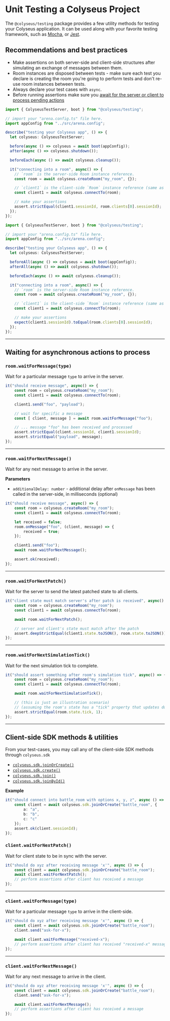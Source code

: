 # Unit Testing a Colyseus Project

The `@colyseus/testing` package provides a few utility methods for testing your Colyseus application. It can be used along with your favorite testing framework, such as [Mocha](https://mochajs.org/), or [Jest](https://jestjs.io/).

## Recommendations and best practices

- Make assertions on both server-side and client-side structures after simulating an exchange of messages between them.
- Room instances are disposed between tests - make sure each test you declare is creating the room you're going to perform tests and don't re-use room instances between tests.
- Always declare your test cases with `async`.
- Before running assertions make sure you [await for the server or client to process pending actions](#waiting-for-asynchronous-actions-to-process)

```typescript fct_label="Mocha + TypeScript"
import { ColyseusTestServer, boot } from "@colyseus/testing";

// import your "arena.config.ts" file here.
import appConfig from "../src/arena.config";

describe("testing your Colyseus app", () => {
  let colyseus: ColyseusTestServer;

  before(async () => colyseus = await boot(appConfig));
  after(async () => colyseus.shutdown());

  beforeEach(async () => await colyseus.cleanup());

  it("connecting into a room", async() => {
    // `room` is the server-side Room instance reference.
    const room = await colyseus.createRoom("my_room", {});

    // `client1` is the client-side `Room` instance reference (same as JavaScript SDK)
    const client1 = await colyseus.connectTo(room);

    // make your assertions
    assert.strictEqual(client1.sessionId, room.clients[0].sessionId);
  });
});
```

```typescript fct_label="Jest + TypeScript"
import { ColyseusTestServer, boot } from "@colyseus/testing";

// import your "arena.config.ts" file here.
import appConfig from "../src/arena.config";

describe("testing your Colyseus app", () => {
  let colyseus: ColyseusTestServer;

  beforeAll(async () => colyseus = await boot(appConfig));
  afterAll(async () => await colyseus.shutdown());

  beforeEach(async () => await colyseus.cleanup());

  it("connecting into a room", async() => {
    // `room` is the server-side Room instance reference.
    const room = await colyseus.createRoom("my_room", {});

    // `client1` is the client-side `Room` instance reference (same as JavaScript SDK)
    const client1 = await colyseus.connectTo(room);

    // make your assertions
    expect(client1.sessionId).toEqual(room.clients[0].sessionId);
  });
});
```

---

## Waiting for asynchronous actions to process

### `room.waitForMessage(type)`

Wait for a particular message `type` to arrive in the server.

```typescript
it("should receive message", async() => {
    const room = colyseus.createRoom("my_room");
    const client1 = await colyseus.connectTo(room);

    client1.send("foo", "payload");

    // wait for specific a message
    const [ client, message ] = await room.waitForMessage("foo");

    // ... message "foo" has been received and processed
    assert.strictEqual(client.sessionId, client1.sessionId);
    assert.strictEqual("payload", message);
});
```

---

### `room.waitForNextMessage()`

Wait for any next message to arrive in the server.

**Parameters**

- `additionalDelay: number` - additional delay after `onMessage` has been called in the server-side, in milliseconds (optional)

```typescript
it("should receive message", async() => {
    const room = colyseus.createRoom("my_room");
    const client1 = await colyseus.connectTo(room);

    let received = false;
    room.onMessage("foo", (client, message) => {
        received = true;
    });

    client1.send("foo");
    await room.waitForNextMessage();

    assert.ok(received);
});
```

---

### `room.waitForNextPatch()`

Wait for the server to send the latest patched state to all clients.

```typescript
it("client state must match server's after patch is received", async() => {
    const room = colyseus.createRoom("my_room");
    const client1 = await colyseus.connectTo(room);

    await room.waitForNextPatch();

    // server and client's state must match after the patch
    assert.deepStrictEqual(client1.state.toJSON(), room.state.toJSON());
});
```

---

### `room.waitForNextSimulationTick()`

Wait for the next simulation tick to complete.

```typescript
it("should assert something after room's simulation tick", async() => {
    const room = colyseus.createRoom("my_room");
    const client1 = await colyseus.connectTo(room);

    await room.waitForNextSimulationTick();

    // (this is just an illustration scenario)
    // (assuming the room's state has a "tick" property that updates during setSimulationInterval())
    assert.strictEqual(room.state.tick, 1);
});
```

---

## Client-side SDK methods & utilities

From your test-cases, you may call any of the client-side SDK methods through `colyseus.sdk`

- [`colyseus.sdk.joinOrCreate()`](/colyseus/client/client/#joinorcreate-roomname-string-options-any)
- [`colyseus.sdk.create()`](/colyseus/client/client/#create-roomname-string-options-any)
- [`colyseus.sdk.join()`](/colyseus/client/client/#join-roomname-string-options-any)
- [`colyseus.sdk.joinById()`](/colyseus/client/client/#joinbyid-roomid-string-options-any)

**Example**

```typescript
it("should connect into battle_room with options x, y, z", async () => {
    const client = await colyseus.sdk.joinOrCreate("battle_room", {
        a: "a",
        b: "b",
        c: "c"
    });
    assert.ok(client.sessionId);
});
```

### `client.waitForNextPatch()`

Wait for client state to be in sync with the server.

```typescript
it("should do xyz after receiving message 'x'", async () => {
    const client = await colyseus.sdk.joinOrCreate("battle_room");
    await client.waitForNextPatch();
    // perform assertions after client has received a message
});
```

---

### `client.waitForMessage(type)`

Wait for a particular message `type` to arrive in the client-side.

```typescript
it("should do xyz after receiving message 'x'", async () => {
    const client = await colyseus.sdk.joinOrCreate("battle_room");
    client.send("ask-for-x");

    await client.waitForMessage("received-x");
    // perform assertions after client has received "received-x" message type.
});
```

---

### `client.waitForNextMessage()`

Wait for any next message to arrive in the client.

```typescript
it("should do xyz after receiving message 'x'", async () => {
    const client = await colyseus.sdk.joinOrCreate("battle_room");
    client.send("ask-for-x");

    await client.waitForNextMessage();
    // perform assertions after client has received a message
});
```
